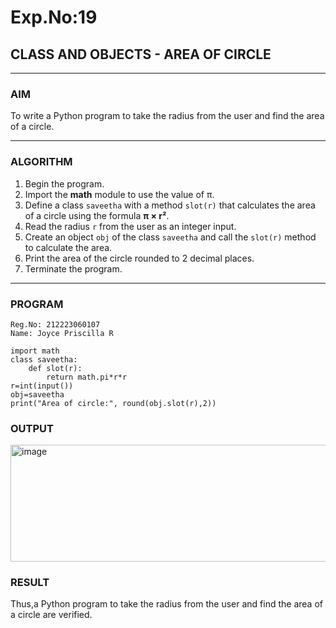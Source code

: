 # Exp.No:19  
## CLASS AND OBJECTS - AREA OF CIRCLE

---

### AIM  
To write a Python program to take the radius from the user and find the area of a circle.

---

### ALGORITHM

1. Begin the program.
2. Import the **math** module to use the value of π.
3. Define a class `saveetha` with a method `slot(r)` that calculates the area of a circle using the formula **π × r²**.
4. Read the radius `r` from the user as an integer input.
5. Create an object `obj` of the class `saveetha` and call the `slot(r)` method to calculate the area.
6. Print the area of the circle rounded to 2 decimal places.
7. Terminate the program.
---

### PROGRAM
```
Reg.No: 212223060107
Name: Joyce Priscilla R

import math
class saveetha:
    def slot(r):
        return math.pi*r*r
r=int(input())
obj=saveetha
print("Area of circle:", round(obj.slot(r),2))
```
### OUTPUT

<img width="669" height="187" alt="image" src="https://github.com/user-attachments/assets/9fc9d0c1-e5bd-4d45-b618-d178e507a98c" />

### RESULT

Thus,a Python program to take the radius from the user and find the area of a circle are verified.



